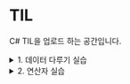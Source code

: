 # TIL

C# TIL을 업로드 하는 공간입니다.

<details>
<summary>1. 데이터 다루기 실습 </summary>

  ```C++
// 1. 변수 만들기
// 2. 변수에 데이터 넣기
int level = 1;
int count = 2;

float persentage = 50.0f;
float speed = 10.0f;

string nickname = "name";
string description = "text";

// 3. 형변환하기 숫자-숫자
int iTen = 10;
float fTen = iTen; // iTen 을 저장해보세요

float fFive = 5.5f;
int iFive = (int)fFive; // fFive 을 저장해보세요


// 4. 형변환하기 숫자-문자
int n = 10;
float f = 0.5f;

string textn = n.ToString();
string textf = f.ToString();

// 5. 형변환하기 문자-숫자
string strTen = "10";
string strSix = "6.2";

int ten = int.Parse(strTen);
float six = float.Parse(strSix);

// 6.### Convert 와 Parse 는 어떤 차이가 있는지 설명해주세요.
// 둘 다 자료형의 변환이 일어난다는 점은 비슷하지만, null 값을 변환 시킬때 Convert의 경우 0을 반환하게 되지만, Parse의 경우 예외처리가 일어납니다.
```

# 오늘 내용 중 기억해야 할 것

Convert와 Parse 의 차이점, 그로 인해 각자 어떤 상황에서 사용 해야 할지 기억 해야 할 것 같습니다.

Convert 의 경우, float 값을 int 로 변환 시키면 반올림이 일어남

parse 의 경우 String형에서 사용 가능

</details>
<details>
<summary>2. 연산자 실습 </summary>

```C++
// 1. 숫자의 사칙연산
int ten = 10;

Console.WriteLine($"{ten + 7}");
Console.WriteLine($"{ten - 3}");
Console.WriteLine($"{ten * 2}");
Console.WriteLine($"{ten * 1.5}");
Console.WriteLine($"{ten / 3}");
Console.WriteLine($"{ten % 4}\n");

// 2. 문자의 계산
string name = "Unity-js"; // 자신의 이름, 닉네임 으로 연습해보세요.
int year = 2024;

string introduce = "안녕하세요. 제 닉네임은 \""+ name +"\" 입니다.";
string thisYear = "올해는 '" + year +"년' 입니다.";

Console.WriteLine(introduce);
Console.WriteLine(thisYear + "\n");

// 3. 논리 연산  
int tenten = 10;

bool result_1 = tenten == 10;   // tenten 이 10 이랑 같다
bool result_2 = tenten != 11;    // tenten 이 11 이랑 같지 않다
bool result_3 = tenten < 20;    // tenten 이 20 보다 작다
bool result_4 = tenten > 5;    // tenten 이 5 보다 크다

Console.WriteLine($"{result_1}, {result_2}, {result_3}, {result_4}");

// 4. 사칙연산 간 우선순위가 어떻게 될까요?
// (*, /, %) 다음 (+, -) 로 사칙연산이 이루어지나, ()를 사용할 경우 우선순위를 바꿔줄 수 있는거 같습니다.
```
# 오늘 내용 중 기억해야 할 것

2번 '문자의 계산' 을 작성할때, +로 변수 값을 넣어 줄수 있고, 따옴표와 큰 따옴표를 사용하는 방법에 대해 기억해야 할 것 같습니다. 

산술 연산 말고도 논리 연산에서의 우선 순위도 추가적으로 알아봐야 할 것 같습니다.

</details>

